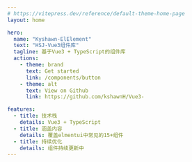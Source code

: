 ```yaml
---
# https://vitepress.dev/reference/default-theme-home-page
layout: home

hero:
  name: "Kyshawn-ElElement"
  text: "HSJ-Vue3组件库"
  tagline: 基于Vue3 + TypeScript的组件库
  actions:
    - theme: brand
      text: Get started
      link: /components/button
    - theme: alt
      text: View on Github
      link: https://github.com/kshawnH/Vue3-

features:
  - title: 技术栈
    details: Vue3 + TypeScript
  - title: 涵盖内容
    details: 覆盖elmentui中常见的15+组件
  - title: 持续优化
    details: 组件持续更新中
---
```

